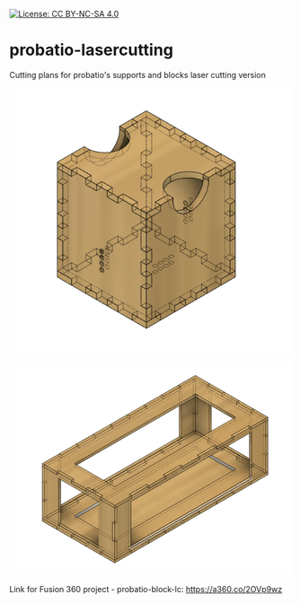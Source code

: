 [![License: CC BY-NC-SA 4.0](https://img.shields.io/badge/License-CC%20BY--NC--SA%204.0-lightgrey.svg)](https://creativecommons.org/licenses/by-nc-sa/4.0/)
# probatio-lasercutting
Cutting plans for probatio's supports and blocks laser cutting version

![probatio-block-lc](images/probatio-block-lc.png)

![probatio-base-1x3-lc](images/probatio-base-lc.png)

Link for Fusion 360 project - probatio-block-lc: https://a360.co/2OVp9wz
